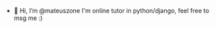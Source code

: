 - 👋 Hi, I’m @mateuszone
I'm online tutor in python/django, feel free to msg me :)

<!---
mateuszone/mateuszone is a ✨ special ✨ repository because its `README.md` (this file) appears on your GitHub profile.
You can click the Preview link to take a look at your changes.
--->
